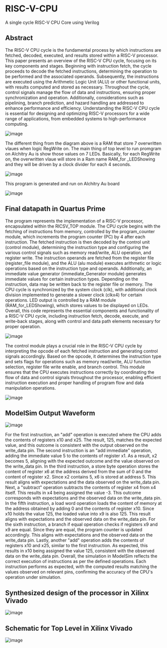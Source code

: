 # RISC-V-CPU
A single cycle RISC-V CPU Core using Verilog

## Abstract
The RISC-V CPU cycle is the fundamental process by which instructions are fetched, decoded, executed, and results stored within a RISC-V processor. This paper presents an overview of the RISC-V CPU cycle, focusing on its key components and stages. Beginning with instruction fetch, the cycle proceeds to decode the fetched instructions, determining the operation to be performed and the associated operands. Subsequently, the instructions are executed using the Arithmetic Logic Unit (ALU) or other functional units, with results computed and stored as necessary. Throughout the cycle, control signals manage the flow of data and instructions, ensuring proper synchronization and operation. Additionally, considerations such as pipelining, branch prediction, and hazard handling are addressed to enhance performance and efficiency. Understanding the RISC-V CPU cycle is essential for designing and optimizing RISC-V processors for a wide range of applications, from embedded systems to high-performance computing.

![image](https://github.com/vanngo411/RISC_V/blob/main/BlockDiagram.png)

The different thing from the diagram above is a RAM that store 7 overwritten vlaues when logic RegWrite on. The main thing of top level to run promgram on Alchitry Au is show those values on 7 LEDs. Basically, for each RegWrite on, the overwritten vlaue will store in a Ram name RAM_for _LEDShowing and they will be driven by a clock divider  for each 4 seconds.

![image](https://github.com/vanngo411/RISC_V/blob/main/LED_Showup_Schematic.png)

This program is generated and run on Alchitry Au board

![image](https://github.com/vanngo411/RISC_V/blob/main/Alchitry_Au.png)

## Final datapath in Quartus Prime

The program represents the implementation of a RISC-V processor, encapsulated within the RICSV_TOP module. The CPU cycle begins with the fetching of instructions from memory, controlled by the program_counter module, which increments the program counter (PC) by 4 after each instruction. The fetched instruction is then decoded by the control unit (control module), determining the instruction type and configuring the various control signals such as memory read/write, ALU operation, and register write. The instruction operands are fetched from the register file (register_file module), and the ALU (alu module) executes arithmetic or logic operations based on the instruction type and operands. Additionally, an immediate value generator (immediate_Generator module) generates immediate values for certain instruction types. Depending on the instruction, data may be written back to the register file or memory. The CPU cycle is synchronized by the system clock (clk), with additional clock division implemented to generate a slower clock (clkx4) for certain operations. LED output is controlled by a RAM module (RAM_for_LEDShowing), which stores values to be displayed on LEDs. Overall, this code represents the essential components and functionality of a RISC-V CPU cycle, including instruction fetch, decode, execute, and write-back stages, along with control and data path elements necessary for proper operation.

![image](https://github.com/vanngo411/RISC_V/blob/main/Screenshot%202024-03-01%20164305.png)

The control module plays a crucial role in the RISC-V CPU cycle by interpreting the opcode of each fetched instruction and generating control signals accordingly. Based on the opcode, it determines the instruction type and sets flags for operations such as memory read/write, ALU function selection, register file write enable, and branch control. This module ensures that the CPU executes instructions correctly by coordinating the flow of data and control signals throughout the processor, enabling efficient instruction execution and proper handling of program flow and data manipulation operations.

![image](https://github.com/vanngo411/RISC_V/blob/main/Screenshot%202024-03-01%20164400.png)

## ModelSim Output Waveform
![image](https://github.com/vanngo411/RISC_V/blob/main/Screenshot%202024-03-01%20163710.png)

For the first instruction, an "add" operation is executed where the CPU adds the contents of registers x10 and x25. The result, 125, matches the expected value, and this outcome is consistent with the output observed on the write_data pin. The second instruction is an "add immediate" operation, adding the immediate value 5 to the contents of register x1. As a result, x2 becomes 5, aligning with the expected outcome and the value observed on the write_data pin. In the third instruction, a store byte operation stores the content of register x6 at the address derived from the sum of 0 and the content of register x2. Since x2 contains 5, x6 is stored at address 5. This result aligns with expectations and the data observed on the write_data pin. Next, a "subtract" operation subtracts the contents of register x4 from x4 itself. This results in x4 being assigned the value -3. This outcome corresponds with expectations and the observed data on the write_data pin. In the fifth instruction, a load word operation loads the content of memory at the address obtained by adding 0 and the contents of register x10. Since x10 holds the value 125, the loaded value into x9 is also 125. This result aligns with expectations and the observed data on the write_data pin. For the sixth instruction, a branch if equal operation checks if registers x9 and x9 are equal. Since they are equal, the program counter is updated accordingly. This aligns with expectations and the observed data on the write_data pin. Lastly, another "add" operation adds the contents of registers x10 and x25, similar to the first instruction. As expected, this results in x10 being assigned the value 125, consistent with the observed data on the write_data pin. Overall, the simulation in ModelSim reflects the correct execution of instructions as per the defined operations. Each instruction performs as expected, with the computed results matching the values observed on relevant pins, confirming the accuracy of the CPU's operation under simulation.

## Synthesized design of the processor in Xilinx Vivado
![image](https://github.com/vanngo411/RISC_V/blob/main/Screenshot%202024-03-01%20163544.png)


## Schematic for Top Level in Xilinx Vivado
![image](https://github.com/vanngo411/RISC_V/blob/main/Screenshot%202024-03-01%20163532.png)
